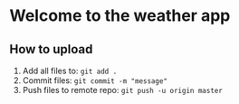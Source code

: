 # Welcome to the weather app

## How to upload

1. Add all files to: `git add .`
2. Commit files: `git commit -m "message"`
3. Push files to remote repo: `git push -u origin master`
